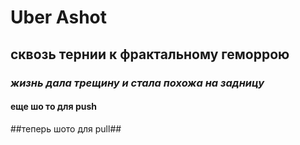 # Uber Ashot
## сквозь тернии к фрактальному геморрою
### *жизнь дала трещину и стала похожа на задницу*
#### **еще шо то для push**
##теперь шото для pull##
